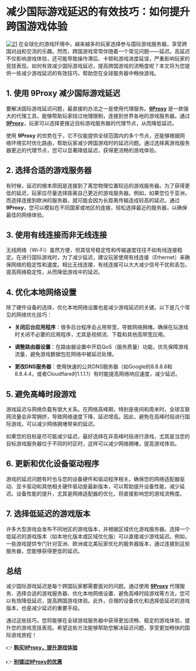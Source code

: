# 减少国际游戏延迟的有效技巧：如何提升跨国游戏体验
<a href='https://postimg.cc/nXkY2bFW' target='_blank'><img src='https://i.postimg.cc/q7fbk49p/21.png' border='0' alt='21'/></a>
在全球化的游戏环境中，越来越多的玩家选择参与国际游戏服务器，享受跨国对战和交流的乐趣。然而，跨国游戏常常伴随着一个常见问题——延迟。高延迟不仅影响游戏体验，还可能导致操作滞后、卡顿和游戏进度延误，严重影响玩家的竞技表现。如何有效减少国际游戏延迟，提高跨国游戏的流畅度呢？本文将为您提供一些减少游戏延迟的有效技巧，帮助您在全球服务器中畅快游戏。

## 1. 使用 9Proxy 减少国际游戏延迟

要解决国际游戏延迟问题，最直接的办法之一是使用代理服务。**[9Proxy](https://the9proxy.short.gy/github-homepage-chloe321)** 是一款强大的代理工具，能够帮助玩家绕过地理限制，连接到世界各地的游戏服务器。通过 **[9Proxy](https://the9proxy.short.gy/github-homepage-chloe321)**，玩家可以选择更接近目标游戏服务器的代理节点，从而降低延迟。

使用 **9Proxy** 的优势在于，它不仅能提供全球范围内的多个节点，还能够根据网络环境实时优化路由，帮助玩家减少跨国游戏时的延迟问题。通过选择离游戏服务器更近的代理节点，您可以显著降低延迟，获得更流畅的游戏体验。

## 2. 选择合适的游戏服务器

有时候，延迟的根本原因是连接到了离您物理位置较远的游戏服务器。为了获得更低的延迟，玩家应尽量选择距离自己更近的游戏服务器。例如，如果您位于亚洲，而选择连接到欧洲的服务器，就可能会因为长距离传输造成较高的延迟。通过 **9Proxy**，您可以模拟在不同国家或地区的连接，轻松选择最近的服务器，以确保最佳的网络体验。

## 3. 使用有线连接而非无线连接

无线网络（Wi-Fi）虽然方便，但其信号稳定性和传输速度往往不如有线连接稳定。在进行国际游戏时，为了减少延迟，建议玩家使用有线连接（Ethernet）来确保网络的稳定性和速度。相比无线连接，有线连接可以大大减少信号干扰和丢包，提高网络稳定性，从而降低游戏中的延迟。

## 4. 优化本地网络设置

除了硬件设备的选择，优化本地网络设置也是减少游戏延迟的关键。以下是几个常见的网络优化技巧：

- **关闭后台应用程序**：很多后台程序会占用带宽，导致网络拥堵。确保在玩游戏时关闭不必要的应用程序，尤其是视频流、下载和其他高带宽应用。

- **调整路由器设置**：在路由器设置中开启QoS（服务质量）功能，优先保障游戏流量，避免游戏数据包在网络中被延迟处理。

- **更改DNS服务器**：使用快速的公共DNS服务器（如Google的8.8.8.8和8.8.4.4，或者Cloudflare的1.1.1.1）有时能提高网络响应速度，减少延迟。

## 5. 避免高峰时段游戏

游戏延迟与网络负载有很大关系。在网络高峰期，特别是夜间和周末时，全球互联网流量会非常拥挤，导致网络速度下降，延迟增高。因此，避免在高峰时段进行国际游戏，可以减少网络拥堵带来的延迟。

如果您的目标是尽可能减少延迟，最好选择在非高峰时段进行游戏，尤其是当您的目标游戏服务器位于不同的时区时，这样可以减少网络拥堵，提高游戏体验。

## 6. 更新和优化设备驱动程序

游戏的延迟问题有时也与您的设备硬件和驱动程序相关。确保您的网络适配器驱动、显卡驱动和其他相关硬件驱动是最新版本，可以帮助提升设备性能，减少延迟。设备性能的提升，尤其是网络适配器的优化，将直接影响您的游戏流畅度。

## 7. 选择低延迟的游戏版本

许多大型游戏会发布不同地区的游戏版本，并根据区域优化游戏服务器。选择一个低延迟的游戏版本（如本地化版本或区域优化版）可以直接减少游戏延迟。例如，一些游戏提供专门针对亚洲、欧洲或北美玩家优化的服务器版本，通过连接到这些服务器，您能够获得更低的延迟。

## 总结

减少国际游戏延迟是每个跨国玩家都需要面对的问题。通过使用 **[9Proxy](https://the9proxy.short.gy/github-homepage-chloe321)** 代理服务、选择合适的游戏服务器、优化本地网络设置、避免高峰时段游戏等方法，您可以有效降低延迟，提高跨国游戏体验。此外，合理的设备优化和选择低延迟的游戏版本，也是减少延迟的重要手段。

通过这些技巧，您将能够在全球游戏服务器中获得更加流畅、稳定的游戏体验，提升您的游戏竞技表现。希望这些方法能够帮助您解决延迟问题，享受更加畅快的国际游戏旅程！

👉 **[购买9Proxy，提升游戏体验](https://the9proxy.short.gy/github-pricing-chloe321)**

👉 **[别错过9Proxy的优惠](https://the9proxy.short.gy/github-pricing-chloe321)**

